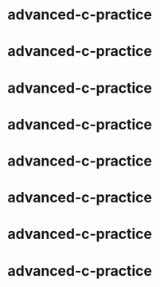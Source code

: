 # advanced-c-practice
# advanced-c-practice
# advanced-c-practice
# advanced-c-practice
# advanced-c-practice
# advanced-c-practice
# advanced-c-practice
# advanced-c-practice
